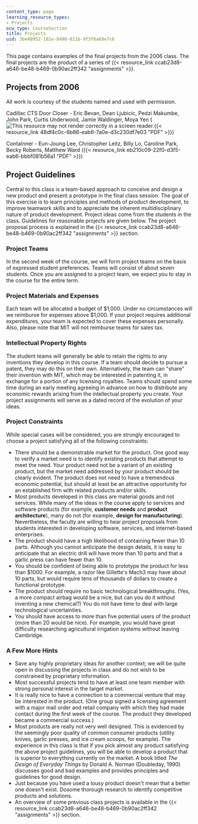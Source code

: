 ```yaml
---
content_type: page
learning_resource_types:
- Projects
ocw_type: CourseSection
title: Projects
uid: 3be48952-182e-8498-811b-9f3f6a69e7c6
---
```


This page contains examples of the final projects from the 2006 class. The final projects are the product of a series of {{< resource_link ccab23d8-a646-be48-b469-0b90ac2ff342 "assignments" >}}.

Projects from 2006
------------------

All work is courtesy of the students named and used with permission.

Cadillac CTS Door Closer - Eric Bevan, Dean Ljubicic, Pedzi Makumbe, John Park, Curtis Underwood, Jamie Waldinger, Moya Yen (![This resource may not render correctly in a screen reader.](/images/inacessible.gif){{< resource_link 48df4c0c-6b86-eab6-7a0e-d3c230df7e03 "PDF" >}})

ContaInner - Eun-Joung Lee, Christopher Leitz, Billy Lo, Caroline Park, Becky Roberts, Matthew Ward ({{< resource_link eb210c09-22f0-d3f5-eab6-bbbf081b56a1 "PDF" >}})

Project Guidelines
------------------

Central to this class is a team-based approach to conceive and design a new product and present a prototype in the final class session. The goal of this exercise is to learn principles and methods of product development, to improve teamwork skills and to appreciate the inherent multidisciplinary nature of product development. Project ideas come from the students in the class. Guidelines for reasonable projects are given below. The project proposal process is explained in the {{< resource_link ccab23d8-a646-be48-b469-0b90ac2ff342 "assignments" >}} section.

### Project Teams

In the second week of the course, we will form project teams on the basis of expressed student preferences. Teams will consist of about seven students. Once you are assigned to a project team, we expect you to stay in the course for the entire term.

### Project Materials and Expenses

Each team will be allocated a budget of $1,000. Under no circumstances will we reimburse for expenses above $1,000. If your project requires additional expenditures, your team is expected to cover these expenses personally. Also, please note that MIT will not reimburse teams for sales tax.

### Intellectual Property Rights

The student teams will generally be able to retain the rights to any inventions they develop in this course. If a team should decide to pursue a patent, they may do this on their own. Alternatively, the team can "share" their invention with MIT, which may be interested in patenting it, in exchange for a portion of any licensing royalties. Teams should spend some time during an early meeting agreeing in advance on how to distribute any economic rewards arising from the intellectual property you create. Your project assignments will serve as a dated record of the evolution of your ideas.

### Project Constraints

While special cases will be considered, you are strongly encouraged to choose a project satisfying all of the following constraints:

*   There should be a demonstrable market for the product. One good way to verify a market need is to identify existing products that attempt to meet the need. Your product need not be a variant of an existing product, but the market need addressed by your product should be clearly evident. The product does not need to have a tremendous economic potential, but should at least be an attractive opportunity for an established firm with related products and/or skills.
*   Most products developed in this class are material goods and not services. While many of the ideas in the course apply to services and software products (for example, **customer needs** and **product architecture**), many do not (for example, **design for manufacturing**). Nevertheless, the faculty are willing to hear project proposals from students interested in developing software, services, and internet-based enterprises.
*   The product should have a high likelihood of containing fewer than 10 parts. Although you cannot anticipate the design details, it is easy to anticipate that an electric drill will have more than 10 parts and that a garlic press can have fewer than 10.
*   You should be confident of being able to prototype the product for less than $1000. For example, a razor like Gillette's Mach3 may have about 10 parts, but would require tens of thousands of dollars to create a functional prototype.
*   The product should require no basic technological breakthroughs. (Yes, a more compact airbag would be a nice, but can you do it without inventing a new chemical?) You do not have time to deal with large technological uncertainties.
*   You should have access to more than five potential users of the product (more than 20 would be nice). For example, you would have great difficulty researching agricultural irrigation systems without leaving Cambridge.

### A Few More Hints

*   Save any highly proprietary ideas for another context; we will be quite open in discussing the projects in class and do not wish to be constrained by proprietary information.
*   Most successful projects tend to have at least one team member with strong personal interest in the target market.
*   It is really nice to have a connection to a commercial venture that may be interested in the product. (One group signed a licensing agreement with a major mail order and retail company with which they had made contact during the first week of the course. The product they developed became a commercial success.)
*   Most products are really not very well designed. This is evidenced by the seemingly poor quality of common consumer products (utility knives, garlic presses, and ice cream scoops, for example). The experience in this class is that if you pick almost any product satisfying the above project guidelines, you will be able to develop a product that is superior to everything currently on the market. A book titled _The Design of Everyday Things_ by Donald A. Norman (Doubleday, 1990) discusses good and bad examples and provides principles and guidelines for good design.
*   Just because you have used a lousy product doesn't mean that a better one doesn't exist. Dosome thorough research to identify competitive products and solutions.
*   An overview of some previous class projects is available in the {{< resource_link ccab23d8-a646-be48-b469-0b90ac2ff342 "assignments" >}} section.